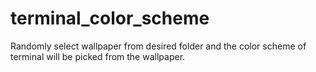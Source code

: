 # terminal_color_scheme
Randomly select wallpaper from desired folder and the color scheme of terminal will be picked from the wallpaper.
